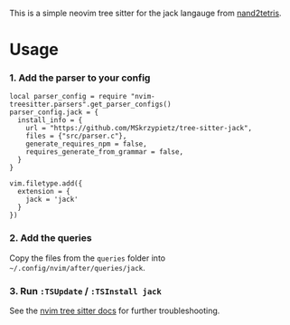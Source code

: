 This is a simple neovim tree sitter for the jack langauge from [nand2tetris](https://nand2tetris.org).

# Usage

### 1. Add the parser to your config

```
local parser_config = require "nvim-treesitter.parsers".get_parser_configs()
parser_config.jack = {
  install_info = {
    url = "https://github.com/MSkrzypietz/tree-sitter-jack",
    files = {"src/parser.c"},
    generate_requires_npm = false,
    requires_generate_from_grammar = false,
  }
}

vim.filetype.add({
  extension = {
    jack = 'jack'
  }
})
```

### 2. Add the queries

Copy the files from the `queries` folder into `~/.config/nvim/after/queries/jack`.

### 3. Run `:TSUpdate` / `:TSInstall jack`

See the [nvim tree sitter docs](https://tree-sitter.github.io/tree-sitter/) for further troubleshooting.

